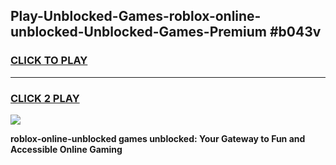 
## Play-Unblocked-Games-roblox-online-unblocked-Unblocked-Games-Premium #b043v
<h3>
<a href="https://premium.freeplayer.one?title=roblox-online-unblocked&ref=12M">CLICK TO PLAY</a></h3>
<hr>

<h3>
<a href="https://premium.freeplayer.one?title=roblox-online-unblocked&ref=12M">CLICK 2 PLAY</a>
  
</h3>

<a href="https://premium.freeplayer.one?title=roblox-online-unblocked&ref=12M"><img src="https://clearcache.store/games.png"></a>


**roblox-online-unblocked games unblocked: Your Gateway to Fun and Accessible Online Gaming**
